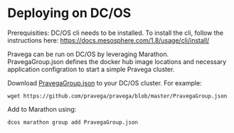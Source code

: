 <!--
Copyright (c) Dell Inc., or its subsidiaries. All Rights Reserved.

Licensed under the Apache License, Version 2.0 (the "License");
you may not use this file except in compliance with the License.
You may obtain a copy of the License at

    http://www.apache.org/licenses/LICENSE-2.0
-->
# Deploying on DC/OS

Prerequisities: DC/OS cli needs to be installed. To install the cli, follow the instructions here: https://docs.mesosphere.com/1.8/usage/cli/install/

Pravega can be run on DC/OS by leveraging Marathon.  
PravegaGroup.json defines the docker hub image locations and necessary application configration to start a simple Pravega cluster.

Download  [PravegaGroup.json](https://github.com/pravega/pravega/blob/master/PravegaGroup.json) to your DC/OS cluster.  For example:
```
wget https://github.com/pravega/pravega/blob/master/PravegaGroup.json
```
Add to Marathon using:
```
dcos marathon group add PravegaGroup.json
```

